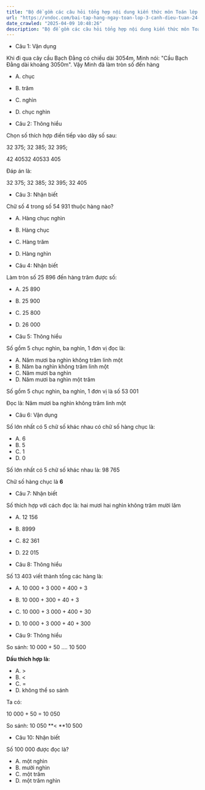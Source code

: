 ```yaml
---
title: "Bộ đề gồm các câu hỏi tổng hợp nội dung kiến thức môn Toán lớp 3 đã học ở Tuần 24 trong chương trình Toán lớp 3 Tập 2 sách Cánh diều, giúp các em ôn tập và luyện giải các dạng bài tập Toán lớp 3. Mời các em cùng luyện tập."
url: "https://vndoc.com/bai-tap-hang-ngay-toan-lop-3-canh-dieu-tuan-24-thu-4-337714"
date_crawled: "2025-04-09 10:48:26"
description: "Bộ đề gồm các câu hỏi tổng hợp nội dung kiến thức môn Toán lớp 3 đã học ở Tuần 24 trong chương trình Toán lớp 3 Tập 2 sách Cánh diều, giúp các em ôn tập và luyện giải các dạng bài tập Toán lớp 3. Mời các em cùng luyện tập."
---
```


* Câu 1:  Vận dụng

Khi đi qua cây cầu Bạch Đằng có chiều dài 3054m, Minh nói: "Cầu Bạch Đằng dài khoảng 3050m". Vậy Minh đã làm tròn số đến hàng

  * A. chục 
  * B. trăm 
  * C. nghìn 
  * D. chục nghìn 



* Câu 2:  Thông hiểu

Chọn số thích hợp điền tiếp vào dãy số sau:

32 375; 32 385; 32 395; 

42 40532 40533 405

Đáp án là:

32 375; 32 385; 32 395; 32 405

* Câu 3:  Nhận biết

Chữ số 4 trong số 54 931 thuộc hàng nào?

  * A. Hàng chục nghìn 
  * B. Hàng chục 
  * C. Hàng trăm 
  * D. Hàng nghìn 



* Câu 4:  Nhận biết

Làm tròn số 25 896 đến hàng trăm được số:

  * A. 25 890 
  * B. 25 900 
  * C. 25 800 
  * D. 26 000 



* Câu 5:  Thông hiểu

Số gồm 5 chục nghìn, ba nghìn, 1 đơn vị đọc là:

  * A. Năm mươi ba nghìn không trăm linh một 
  * B. Năm ba nghìn không trăm linh một 
  * C. Năm mươi ba nghìn 
  * D. Năm mươi ba nghìn một trăm 



Số gồm 5 chục nghìn, ba nghìn, 1 đơn vị là số 53 001

Đọc là: Năm mươi ba nghìn không trăm linh một

* Câu 6:  Vận dụng

Số lớn nhất có 5 chữ số khác nhau có chữ số hàng chục là:

  * A. 6 
  * B. 5 
  * C. 1 
  * D. 0 



Số lớn nhất có 5 chữ số khác nhau là: 98 765

Chữ số hàng chục là **6**

* Câu 7:  Nhận biết

Số thích hợp với cách đọc là: hai mươi hai nghìn không trăm mười lăm

  * A. 12 156 
  * B. 8999 
  * C. 82 361 
  * D. 22 015 



* Câu 8:  Thông hiểu

Số 13 403 viết thành tổng các hàng là:

  * A. 10 000 + 3 000 + 400 + 3 
  * B. 10 000 + 300 + 40 + 3 
  * C. 10 000 + 3 000 + 400 + 30 
  * D. 10 000 + 3 000 + 40 + 300 



* Câu 9:  Thông hiểu

So sánh: 10 000 + 50 .... 10 500

**Dấu thích hợp là:**

  * A. >
  * B. <
  * C. = 
  * D. không thể so sánh 



Ta có:

10 000 + 50 = 10 050

So sánh: 10 050 **< **10 500

* Câu 10:  Nhận biết

Số 100 000 được đọc là?

  * A. một nghìn 
  * B. mười nghìn 
  * C. một trăm 
  * D. một trăm nghìn 


